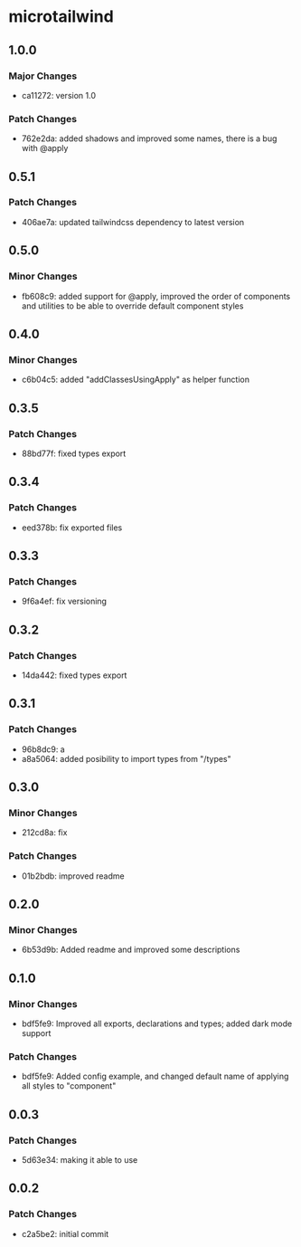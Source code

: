 # microtailwind

## 1.0.0

### Major Changes

- ca11272: version 1.0

### Patch Changes

- 762e2da: added shadows and improved some names, there is a bug with @apply

## 0.5.1

### Patch Changes

- 406ae7a: updated tailwindcss dependency to latest version

## 0.5.0

### Minor Changes

- fb608c9: added support for @apply, improved the order of components and utilities to be able to override default component styles

## 0.4.0

### Minor Changes

- c6b04c5: added "addClassesUsingApply" as helper function

## 0.3.5

### Patch Changes

- 88bd77f: fixed types export

## 0.3.4

### Patch Changes

- eed378b: fix exported files

## 0.3.3

### Patch Changes

- 9f6a4ef: fix versioning

## 0.3.2

### Patch Changes

- 14da442: fixed types export

## 0.3.1

### Patch Changes

- 96b8dc9: a
- a8a5064: added posibility to import types from "/types"

## 0.3.0

### Minor Changes

- 212cd8a: fix

### Patch Changes

- 01b2bdb: improved readme

## 0.2.0

### Minor Changes

- 6b53d9b: Added readme and improved some descriptions

## 0.1.0

### Minor Changes

- bdf5fe9: Improved all exports, declarations and types; added dark mode support

### Patch Changes

- bdf5fe9: Added config example, and changed default name of applying all styles to "component"

## 0.0.3

### Patch Changes

- 5d63e34: making it able to use

## 0.0.2

### Patch Changes

- c2a5be2: initial commit
